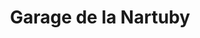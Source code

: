 ---
title: "Garage de la Nartuby"
url: /trans-en-provence/garage-de-la-nartuby/
shop: Autowerkstatt
---